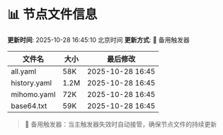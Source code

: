 # 📊 节点文件信息

**更新时间**: 2025-10-28 16:45:10 北京时间
**更新方式**: 🔄 备用触发器

| 文件名 | 大小 | 最后修改 |
|--------|------|----------|
| all.yaml | 58K | 2025-10-28 16:45 |
| history.yaml | 1.2M | 2025-10-28 16:45 |
| mihomo.yaml | 72K | 2025-10-28 16:45 |
| base64.txt | 59K | 2025-10-28 16:45 |

> 🔄 备用触发器：当主触发器失效时自动接管，确保节点文件的持续更新
